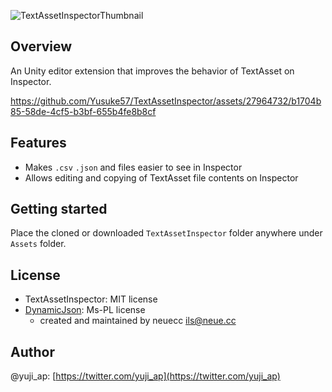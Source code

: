 ![TextAssetInspectorThumbnail](https://github.com/Yusuke57/TextAssetInspector/assets/27964732/f4ba3521-329c-44fd-bb4b-b19dc3393cca)

## Overview
An Unity editor extension that improves the behavior of TextAsset on Inspector.

https://github.com/Yusuke57/TextAssetInspector/assets/27964732/b1704b85-58de-4cf5-b3bf-655b4fe8b8cf

## Features
- Makes `.csv` `.json` and files easier to see in Inspector
- Allows editing and copying of TextAsset file contents on Inspector

## Getting started
Place the cloned or downloaded `TextAssetInspector` folder anywhere under `Assets` folder.

## License
- TextAssetInspector: MIT license
- [DynamicJson](https://github.com/neuecc/DynamicJson): Ms-PL license
  - created and maintained by neuecc <ils@neue.cc> 

## Author
@yuji_ap: [https://twitter.com/yuji_ap](https://twitter.com/yuji_ap)
